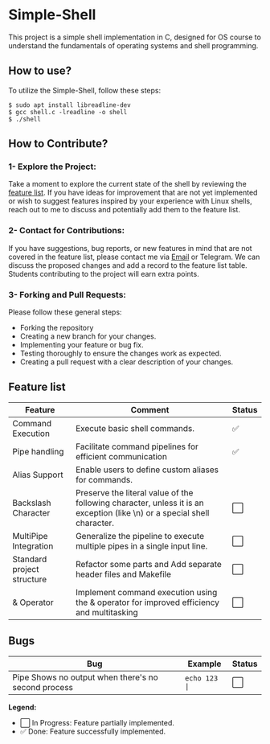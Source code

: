 # Simple-Shell
This project is a simple shell implementation in C, designed for OS course to understand the fundamentals of operating systems and shell programming.

## How to use?
To utilize the Simple-Shell, follow these steps:
```
$ sudo apt install libreadline-dev
$ gcc shell.c -lreadline -o shell
$ ./shell
```
## How to Contribute?
###  1- Explore the Project:
Take a moment to explore the current state of the shell by reviewing the [feature list](#feature-list). If you have ideas for improvement that are not yet implemented or wish to suggest features inspired by your experience with Linux shells, reach out to me to discuss and potentially add them to the feature list.

### 2- Contact for Contributions:
If you have suggestions, bug reports, or new features in mind that are not covered in the feature list, please contact me via [Email](mailto:s.behnami@ec.iut.ac.ir) or Telegram. We can discuss the proposed changes and add a record to the feature list table. Students contributing to the project will earn extra points.

### 3- Forking and Pull Requests:
Please follow these general steps:

 - Forking the repository
 - Creating a new branch for your changes.
 - Implementing your feature or bug fix.
 - Testing thoroughly to ensure the changes work as expected.
 - Creating a pull request with a clear description of your changes.

## Feature list
| Feature                 | Comment                                       | Status             |
|-------------------------|-----------------------------------------------|--------------------|
| Command Execution       | Execute basic shell commands.                  | ✅          |
| Pipe handling        | Facilitate command pipelines for efficient communication            | ✅       |
| Alias Support        | Enable users to define custom aliases for commands.        |       |
| Backslash Character  | Preserve the literal value of the following character, unless it is an exception (like \n) or a special shell character.         | ⬜       |
| MultiPipe Integration        | Generalize the pipeline to execute multiple pipes in a single input line.        | ⬜       |
| Standard project structure        |  Refactor some parts and Add separate header files and Makefile       | ⬜       |
| & Operator        |  Implement command execution using the & operator for improved efficiency and multitasking     | ⬜       |



## Bugs
| Bug              | Example                                      | Status             |
|-------------------------|-----------------------------------------------|--------------------|
| Pipe Shows no output when there's no second process      |    `echo 123 \|`              | ⬜           |


**Legend:**
- ⬜ In Progress: Feature partially implemented.
- ✅ Done: Feature successfully implemented.
